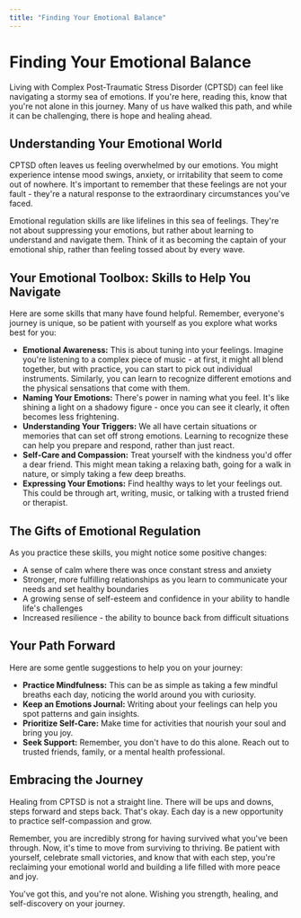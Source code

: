 ```yaml
---
title: "Finding Your Emotional Balance"
---
```


# Finding Your Emotional Balance

Living with Complex Post-Traumatic Stress Disorder (CPTSD) can feel like navigating a stormy sea of emotions. If you're here, reading this, know that you're not alone in this journey. Many of us have walked this path, and while it can be challenging, there is hope and healing ahead.

## Understanding Your Emotional World

CPTSD often leaves us feeling overwhelmed by our emotions. You might experience intense mood swings, anxiety, or irritability that seem to come out of nowhere. It's important to remember that these feelings are not your fault - they're a natural response to the extraordinary circumstances you've faced.

Emotional regulation skills are like lifelines in this sea of feelings. They're not about suppressing your emotions, but rather about learning to understand and navigate them. Think of it as becoming the captain of your emotional ship, rather than feeling tossed about by every wave.

## Your Emotional Toolbox: Skills to Help You Navigate

Here are some skills that many have found helpful. Remember, everyone's journey is unique, so be patient with yourself as you explore what works best for you:

- **Emotional Awareness:** This is about tuning into your feelings. Imagine you're listening to a complex piece of music - at first, it might all blend together, but with practice, you can start to pick out individual instruments. Similarly, you can learn to recognize different emotions and the physical sensations that come with them.
- **Naming Your Emotions:** There's power in naming what you feel. It's like shining a light on a shadowy figure - once you can see it clearly, it often becomes less frightening.
- **Understanding Your Triggers:** We all have certain situations or memories that can set off strong emotions. Learning to recognize these can help you prepare and respond, rather than just react.
- **Self-Care and Compassion:** Treat yourself with the kindness you'd offer a dear friend. This might mean taking a relaxing bath, going for a walk in nature, or simply taking a few deep breaths.
- **Expressing Your Emotions:** Find healthy ways to let your feelings out. This could be through art, writing, music, or talking with a trusted friend or therapist.

## The Gifts of Emotional Regulation

As you practice these skills, you might notice some positive changes:

- A sense of calm where there was once constant stress and anxiety
- Stronger, more fulfilling relationships as you learn to communicate your needs and set healthy boundaries
- A growing sense of self-esteem and confidence in your ability to handle life's challenges
- Increased resilience - the ability to bounce back from difficult situations

## Your Path Forward

Here are some gentle suggestions to help you on your journey:

- **Practice Mindfulness:** This can be as simple as taking a few mindful breaths each day, noticing the world around you with curiosity.
- **Keep an Emotions Journal:** Writing about your feelings can help you spot patterns and gain insights.
- **Prioritize Self-Care:** Make time for activities that nourish your soul and bring you joy.
- **Seek Support:** Remember, you don't have to do this alone. Reach out to trusted friends, family, or a mental health professional.

## Embracing the Journey

Healing from CPTSD is not a straight line. There will be ups and downs, steps forward and steps back. That's okay. Each day is a new opportunity to practice self-compassion and grow.

Remember, you are incredibly strong for having survived what you've been through. Now, it's time to move from surviving to thriving. Be patient with yourself, celebrate small victories, and know that with each step, you're reclaiming your emotional world and building a life filled with more peace and joy.

You've got this, and you're not alone. Wishing you strength, healing, and self-discovery on your journey.